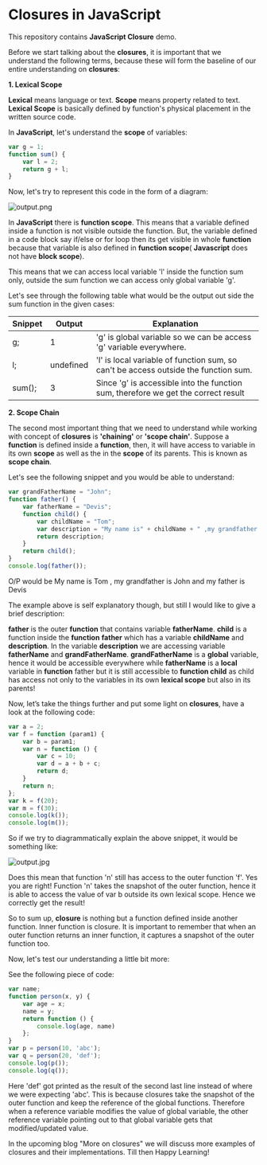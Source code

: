 Closures in JavaScript
======================

This repository contains **JavaScript Closure** demo.

Before we start talking about the **closures**, it is important that we understand the following terms, because these will form the baseline of our entire understanding on **closures**:

**1. Lexical Scope**

**Lexical** means language or text. **Scope** means property related to text. **Lexical Scope** is basically defined by function's physical placement in the written source code.

In **JavaScript**, let's understand the **scope** of variables:

```javascript
var g = 1;
function sum() {
    var l = 2;
    return g + l;
}
```

Now, let's try to represent this code in the form of a diagram:

![output.png](https://raw.githubusercontent.com/namita1990/Closures/master/lexical.jpg)

In **JavaScript** there is **function scope**. This means that a variable defined inside a function is not visible outside the function. But, the variable defined in a code block say if/else or for loop then its get visible in whole **function** because that variable is also defined in **function scope**( **Javascript** does not have **block scope**).

This means that we can access local variable 'l' inside the function sum only, outside the sum function we can access only global variable 'g'.

Let's see through the following table what would be the output out side the sum function in the given cases:

Snippet | Output     | Explanation
--------|------------|------------
g;      | 1          | 'g' is global variable so we can be access 'g' variable everywhere.
l;      | undefined  | 'l' is local variable of function sum, so can't be access outside the function sum.
sum();  | 3          | Since 'g' is accessible into the function sum, therefore we get the correct result

**2. Scope Chain**

The second most important thing that we need to understand while working with concept of **closures** is **'chaining'** or **'scope chain'**. Suppose a **function** is defined inside a **function**, then, it will have access to variable in its own **scope** as well as the in the **scope** of its parents. This is known as **scope chain**.

Let's see the following snippet and you would be able to understand:

```javascript
var grandFatherName = "John";
function father() {
    var fatherName = "Devis";
    function child() {
        var childName = "Tom";
        var description = "My name is" + childName + " ,my grandfather is " + grandfatherName + " and my father is " + fatherName;
        return description;
    }
    return child();
}
console.log(father());
```

O/P would be My name is Tom , my grandfather is John and my father is Devis

The example above is self explanatory though, but still I would like to give a brief description:

**father** is the outer **function** that contains variable **fatherName**. **child** is a function inside the **function** **father** which has a variable **childName** and **description**. In the variable **description** we are accessing variable **fatherName** and **grandFatherName**. **grandFatherName** is a **global** variable, hence it would be accessible everywhere while **fatherName** is a **local** variable in **function** father but it is still accessible to **function child** as child has access not only to the variables in its own **lexical scope** but also in its parents!

Now, let’s take the things further and put some light on **closures**, have a look at the following code:

```javascript
var a = 2;
var f = function (param1) {
    var b = param1;
    var n = function () {
        var c = 10;
        var d = a + b + c;
        return d;
    }
    return n;
};
var k = f(20);
var m = f(30);
console.log(k());
console.log(m());
```

So if we try to diagrammatically explain the above snippet, it would be something like:

![output.jpg](https://raw.githubusercontent.com/namita1990/Closures/master/closure.jpg)

Does this mean that function 'n' still has access to the outer function 'f'. Yes you are right! Function 'n' takes the snapshot of the outer function, hence it is able to access the value of var b  outside its own lexical scope. Hence we correctly get the result!

So to sum up, **closure** is nothing but a function defined inside another function. Inner function is closure. It is important to remember that when an outer function returns an inner function, it captures a snapshot of the outer function too.

Now, let's test our understanding a little bit more:

See the following piece of code:

```javascript
var name;
function person(x, y) {
    var age = x;
    name = y;
    return function () {
        console.log(age, name)
    };
}
var p = person(10, 'abc');
var q = person(20, 'def');
console.log(p());
console.log(q());
```
Here 'def' got printed as the result of the second last line instead of where we were expecting 'abc'. This is because closures take the snapshot of the outer function and keep the reference of the global functions. Therefore when a reference variable modifies the value of global variable, the other reference variable pointing out to that global variable gets that modified/updated value.

In the upcoming blog "More on closures" we will discuss more examples of closures and their implementations. Till then Happy Learning!